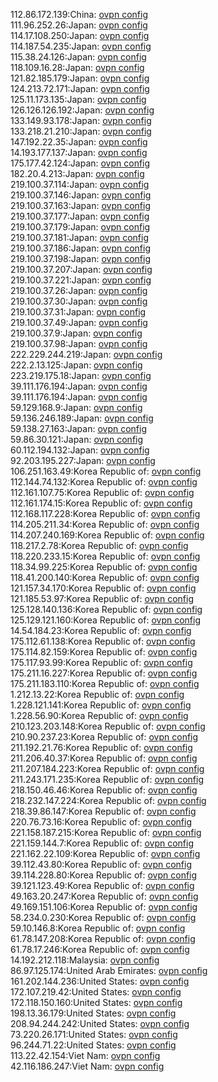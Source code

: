 112.86.172.139:China: [ovpn config](vpn/112_86_172_139.ovpn)  
111.96.252.26:Japan: [ovpn config](vpn/111_96_252_26.ovpn)  
114.17.108.250:Japan: [ovpn config](vpn/114_17_108_250.ovpn)  
114.187.54.235:Japan: [ovpn config](vpn/114_187_54_235.ovpn)  
115.38.24.126:Japan: [ovpn config](vpn/115_38_24_126.ovpn)  
118.109.16.28:Japan: [ovpn config](vpn/118_109_16_28.ovpn)  
121.82.185.179:Japan: [ovpn config](vpn/121_82_185_179.ovpn)  
124.213.72.171:Japan: [ovpn config](vpn/124_213_72_171.ovpn)  
125.11.173.135:Japan: [ovpn config](vpn/125_11_173_135.ovpn)  
126.126.126.192:Japan: [ovpn config](vpn/126_126_126_192.ovpn)  
133.149.93.178:Japan: [ovpn config](vpn/133_149_93_178.ovpn)  
133.218.21.210:Japan: [ovpn config](vpn/133_218_21_210.ovpn)  
147.192.22.35:Japan: [ovpn config](vpn/147_192_22_35.ovpn)  
14.193.177.137:Japan: [ovpn config](vpn/14_193_177_137.ovpn)  
175.177.42.124:Japan: [ovpn config](vpn/175_177_42_124.ovpn)  
182.20.4.213:Japan: [ovpn config](vpn/182_20_4_213.ovpn)  
219.100.37.114:Japan: [ovpn config](vpn/219_100_37_114.ovpn)  
219.100.37.146:Japan: [ovpn config](vpn/219_100_37_146.ovpn)  
219.100.37.163:Japan: [ovpn config](vpn/219_100_37_163.ovpn)  
219.100.37.177:Japan: [ovpn config](vpn/219_100_37_177.ovpn)  
219.100.37.179:Japan: [ovpn config](vpn/219_100_37_179.ovpn)  
219.100.37.181:Japan: [ovpn config](vpn/219_100_37_181.ovpn)  
219.100.37.186:Japan: [ovpn config](vpn/219_100_37_186.ovpn)  
219.100.37.198:Japan: [ovpn config](vpn/219_100_37_198.ovpn)  
219.100.37.207:Japan: [ovpn config](vpn/219_100_37_207.ovpn)  
219.100.37.221:Japan: [ovpn config](vpn/219_100_37_221.ovpn)  
219.100.37.26:Japan: [ovpn config](vpn/219_100_37_26.ovpn)  
219.100.37.30:Japan: [ovpn config](vpn/219_100_37_30.ovpn)  
219.100.37.31:Japan: [ovpn config](vpn/219_100_37_31.ovpn)  
219.100.37.49:Japan: [ovpn config](vpn/219_100_37_49.ovpn)  
219.100.37.9:Japan: [ovpn config](vpn/219_100_37_9.ovpn)  
219.100.37.98:Japan: [ovpn config](vpn/219_100_37_98.ovpn)  
222.229.244.219:Japan: [ovpn config](vpn/222_229_244_219.ovpn)  
222.2.13.125:Japan: [ovpn config](vpn/222_2_13_125.ovpn)  
223.219.175.18:Japan: [ovpn config](vpn/223_219_175_18.ovpn)  
39.111.176.194:Japan: [ovpn config](vpn/39_111_176_194.ovpn)  
39.111.176.194:Japan: [ovpn config](vpn/39_111_176_194.ovpn)  
59.129.168.9:Japan: [ovpn config](vpn/59_129_168_9.ovpn)  
59.136.246.189:Japan: [ovpn config](vpn/59_136_246_189.ovpn)  
59.138.27.163:Japan: [ovpn config](vpn/59_138_27_163.ovpn)  
59.86.30.121:Japan: [ovpn config](vpn/59_86_30_121.ovpn)  
60.112.194.132:Japan: [ovpn config](vpn/60_112_194_132.ovpn)  
92.203.195.227:Japan: [ovpn config](vpn/92_203_195_227.ovpn)  
106.251.163.49:Korea Republic of: [ovpn config](vpn/106_251_163_49.ovpn)  
112.144.74.132:Korea Republic of: [ovpn config](vpn/112_144_74_132.ovpn)  
112.161.107.75:Korea Republic of: [ovpn config](vpn/112_161_107_75.ovpn)  
112.161.174.15:Korea Republic of: [ovpn config](vpn/112_161_174_15.ovpn)  
112.168.117.228:Korea Republic of: [ovpn config](vpn/112_168_117_228.ovpn)  
114.205.211.34:Korea Republic of: [ovpn config](vpn/114_205_211_34.ovpn)  
114.207.240.169:Korea Republic of: [ovpn config](vpn/114_207_240_169.ovpn)  
118.217.2.78:Korea Republic of: [ovpn config](vpn/118_217_2_78.ovpn)  
118.220.233.15:Korea Republic of: [ovpn config](vpn/118_220_233_15.ovpn)  
118.34.99.225:Korea Republic of: [ovpn config](vpn/118_34_99_225.ovpn)  
118.41.200.140:Korea Republic of: [ovpn config](vpn/118_41_200_140.ovpn)  
121.157.34.170:Korea Republic of: [ovpn config](vpn/121_157_34_170.ovpn)  
121.185.53.97:Korea Republic of: [ovpn config](vpn/121_185_53_97.ovpn)  
125.128.140.136:Korea Republic of: [ovpn config](vpn/125_128_140_136.ovpn)  
125.129.121.160:Korea Republic of: [ovpn config](vpn/125_129_121_160.ovpn)  
14.54.184.23:Korea Republic of: [ovpn config](vpn/14_54_184_23.ovpn)  
175.112.61.138:Korea Republic of: [ovpn config](vpn/175_112_61_138.ovpn)  
175.114.82.159:Korea Republic of: [ovpn config](vpn/175_114_82_159.ovpn)  
175.117.93.99:Korea Republic of: [ovpn config](vpn/175_117_93_99.ovpn)  
175.211.16.227:Korea Republic of: [ovpn config](vpn/175_211_16_227.ovpn)  
175.211.183.110:Korea Republic of: [ovpn config](vpn/175_211_183_110.ovpn)  
1.212.13.22:Korea Republic of: [ovpn config](vpn/1_212_13_22.ovpn)  
1.228.121.141:Korea Republic of: [ovpn config](vpn/1_228_121_141.ovpn)  
1.228.56.90:Korea Republic of: [ovpn config](vpn/1_228_56_90.ovpn)  
210.123.203.148:Korea Republic of: [ovpn config](vpn/210_123_203_148.ovpn)  
210.90.237.23:Korea Republic of: [ovpn config](vpn/210_90_237_23.ovpn)  
211.192.21.76:Korea Republic of: [ovpn config](vpn/211_192_21_76.ovpn)  
211.206.40.37:Korea Republic of: [ovpn config](vpn/211_206_40_37.ovpn)  
211.207.184.223:Korea Republic of: [ovpn config](vpn/211_207_184_223.ovpn)  
211.243.171.235:Korea Republic of: [ovpn config](vpn/211_243_171_235.ovpn)  
218.150.46.46:Korea Republic of: [ovpn config](vpn/218_150_46_46.ovpn)  
218.232.147.224:Korea Republic of: [ovpn config](vpn/218_232_147_224.ovpn)  
218.39.86.147:Korea Republic of: [ovpn config](vpn/218_39_86_147.ovpn)  
220.76.73.16:Korea Republic of: [ovpn config](vpn/220_76_73_16.ovpn)  
221.158.187.215:Korea Republic of: [ovpn config](vpn/221_158_187_215.ovpn)  
221.159.144.7:Korea Republic of: [ovpn config](vpn/221_159_144_7.ovpn)  
221.162.22.109:Korea Republic of: [ovpn config](vpn/221_162_22_109.ovpn)  
39.112.43.80:Korea Republic of: [ovpn config](vpn/39_112_43_80.ovpn)  
39.114.228.80:Korea Republic of: [ovpn config](vpn/39_114_228_80.ovpn)  
39.121.123.49:Korea Republic of: [ovpn config](vpn/39_121_123_49.ovpn)  
49.163.20.247:Korea Republic of: [ovpn config](vpn/49_163_20_247.ovpn)  
49.169.151.106:Korea Republic of: [ovpn config](vpn/49_169_151_106.ovpn)  
58.234.0.230:Korea Republic of: [ovpn config](vpn/58_234_0_230.ovpn)  
59.10.146.8:Korea Republic of: [ovpn config](vpn/59_10_146_8.ovpn)  
61.78.147.208:Korea Republic of: [ovpn config](vpn/61_78_147_208.ovpn)  
61.78.17.246:Korea Republic of: [ovpn config](vpn/61_78_17_246.ovpn)  
14.192.212.118:Malaysia: [ovpn config](vpn/14_192_212_118.ovpn)  
86.97.125.174:United Arab Emirates: [ovpn config](vpn/86_97_125_174.ovpn)  
161.202.144.236:United States: [ovpn config](vpn/161_202_144_236.ovpn)  
172.107.219.42:United States: [ovpn config](vpn/172_107_219_42.ovpn)  
172.118.150.160:United States: [ovpn config](vpn/172_118_150_160.ovpn)  
198.13.36.179:United States: [ovpn config](vpn/198_13_36_179.ovpn)  
208.94.244.242:United States: [ovpn config](vpn/208_94_244_242.ovpn)  
73.220.26.171:United States: [ovpn config](vpn/73_220_26_171.ovpn)  
96.244.71.22:United States: [ovpn config](vpn/96_244_71_22.ovpn)  
113.22.42.154:Viet Nam: [ovpn config](vpn/113_22_42_154.ovpn)  
42.116.186.247:Viet Nam: [ovpn config](vpn/42_116_186_247.ovpn)  

